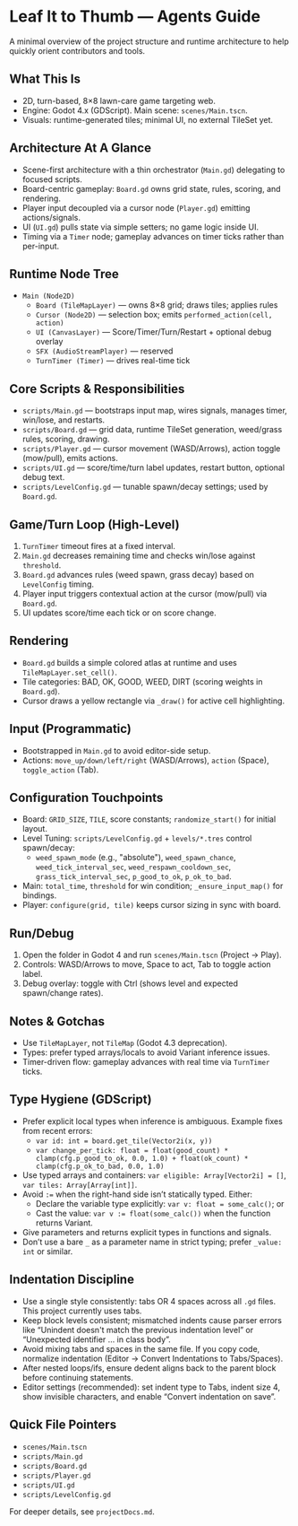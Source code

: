 # Leaf It to Thumb — Agents Guide

A minimal overview of the project structure and runtime architecture to help quickly orient contributors and tools.

## What This Is
- 2D, turn-based, 8×8 lawn-care game targeting web.
- Engine: Godot 4.x (GDScript). Main scene: `scenes/Main.tscn`.
- Visuals: runtime-generated tiles; minimal UI, no external TileSet yet.

## Architecture At A Glance
- Scene-first architecture with a thin orchestrator (`Main.gd`) delegating to focused scripts.
- Board-centric gameplay: `Board.gd` owns grid state, rules, scoring, and rendering.
- Player input decoupled via a cursor node (`Player.gd`) emitting actions/signals.
- UI (`UI.gd`) pulls state via simple setters; no game logic inside UI.
- Timing via a `Timer` node; gameplay advances on timer ticks rather than per-input.

## Runtime Node Tree
- `Main (Node2D)`
  - `Board (TileMapLayer)` — owns 8×8 grid; draws tiles; applies rules
  - `Cursor (Node2D)` — selection box; emits `performed_action(cell, action)`
  - `UI (CanvasLayer)` — Score/Timer/Turn/Restart + optional debug overlay
  - `SFX (AudioStreamPlayer)` — reserved
  - `TurnTimer (Timer)` — drives real-time tick

## Core Scripts & Responsibilities
- `scripts/Main.gd` — bootstraps input map, wires signals, manages timer, win/lose, and restarts.
- `scripts/Board.gd` — grid data, runtime TileSet generation, weed/grass rules, scoring, drawing.
- `scripts/Player.gd` — cursor movement (WASD/Arrows), action toggle (mow/pull), emits actions.
- `scripts/UI.gd` — score/time/turn label updates, restart button, optional debug text.
- `scripts/LevelConfig.gd` — tunable spawn/decay settings; used by `Board.gd`.

## Game/Turn Loop (High-Level)
1. `TurnTimer` timeout fires at a fixed interval.
2. `Main.gd` decreases remaining time and checks win/lose against `threshold`.
3. `Board.gd` advances rules (weed spawn, grass decay) based on `LevelConfig` timing.
4. Player input triggers contextual action at the cursor (mow/pull) via `Board.gd`.
5. UI updates score/time each tick or on score change.

## Rendering
- `Board.gd` builds a simple colored atlas at runtime and uses `TileMapLayer.set_cell()`.
- Tile categories: BAD, OK, GOOD, WEED, DIRT (scoring weights in `Board.gd`).
- Cursor draws a yellow rectangle via `_draw()` for active cell highlighting.

## Input (Programmatic)
- Bootstrapped in `Main.gd` to avoid editor-side setup.
- Actions: `move_up/down/left/right` (WASD/Arrows), `action` (Space), `toggle_action` (Tab).

## Configuration Touchpoints
- Board: `GRID_SIZE`, `TILE`, score constants; `randomize_start()` for initial layout.
- Level Tuning: `scripts/LevelConfig.gd` + `levels/*.tres` control spawn/decay:
  - `weed_spawn_mode` (e.g., "absolute"), `weed_spawn_chance`, `weed_tick_interval_sec`,
    `weed_respawn_cooldown_sec`, `grass_tick_interval_sec`, `p_good_to_ok`, `p_ok_to_bad`.
- Main: `total_time`, `threshold` for win condition; `_ensure_input_map()` for bindings.
- Player: `configure(grid, tile)` keeps cursor sizing in sync with board.

## Run/Debug
1. Open the folder in Godot 4 and run `scenes/Main.tscn` (Project → Play).
2. Controls: WASD/Arrows to move, Space to act, Tab to toggle action label.
3. Debug overlay: toggle with Ctrl (shows level and expected spawn/change rates).

## Notes & Gotchas
- Use `TileMapLayer`, not `TileMap` (Godot 4.3 deprecation).
- Types: prefer typed arrays/locals to avoid Variant inference issues.
- Timer-driven flow: gameplay advances with real time via `TurnTimer` ticks.

## Type Hygiene (GDScript)
- Prefer explicit local types when inference is ambiguous. Example fixes from recent errors:
  - `var id: int = board.get_tile(Vector2i(x, y))`
  - `var change_per_tick: float = float(good_count) * clamp(cfg.p_good_to_ok, 0.0, 1.0) + float(ok_count) * clamp(cfg.p_ok_to_bad, 0.0, 1.0)`
- Use typed arrays and containers: `var eligible: Array[Vector2i] = []`, `var tiles: Array[Array[int]]`.
- Avoid `:=` when the right-hand side isn’t statically typed. Either:
  - Declare the variable type explicitly: `var v: float = some_calc()`; or
  - Cast the value: `var v := float(some_calc())` when the function returns Variant.
- Give parameters and returns explicit types in functions and signals.
- Don’t use a bare `_` as a parameter name in strict typing; prefer `_value: int` or similar.

## Indentation Discipline
- Use a single style consistently: tabs OR 4 spaces across all `.gd` files. This project currently uses tabs.
- Keep block levels consistent; mismatched indents cause parser errors like “Unindent doesn't match the previous indentation level” or “Unexpected identifier … in class body”.
- Avoid mixing tabs and spaces in the same file. If you copy code, normalize indentation (Editor → Convert Indentations to Tabs/Spaces).
- After nested loops/ifs, ensure dedent aligns back to the parent block before continuing statements.
- Editor settings (recommended): set indent type to Tabs, indent size 4, show invisible characters, and enable “Convert indentation on save”.

## Quick File Pointers
- `scenes/Main.tscn`
- `scripts/Main.gd`
- `scripts/Board.gd`
- `scripts/Player.gd`
- `scripts/UI.gd`
- `scripts/LevelConfig.gd`

For deeper details, see `projectDocs.md`.
